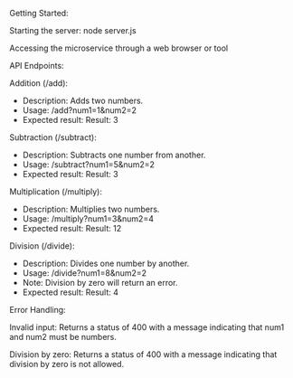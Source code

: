 Getting Started:

Starting the server: node server.js

Accessing the microservice through a web browser or tool


API Endpoints:

Addition (/add):
- Description: Adds two numbers.
- Usage: /add?num1=1&num2=2
- Expected result: Result: 3

Subtraction (/subtract):
- Description: Subtracts one number from another.
- Usage: /subtract?num1=5&num2=2
- Expected result: Result: 3

Multiplication (/multiply):
- Description: Multiplies two numbers.
- Usage: /multiply?num1=3&num2=4
- Expected result: Result: 12

Division (/divide):
- Description: Divides one number by another.
- Usage: /divide?num1=8&num2=2
- Note: Division by zero will return an error.
- Expected result: Result: 4


Error Handling:

Invalid input: Returns a status of 400 with a message indicating that num1 and num2 must be numbers.

Division by zero: Returns a status of 400 with a message indicating that division by zero is not allowed.
